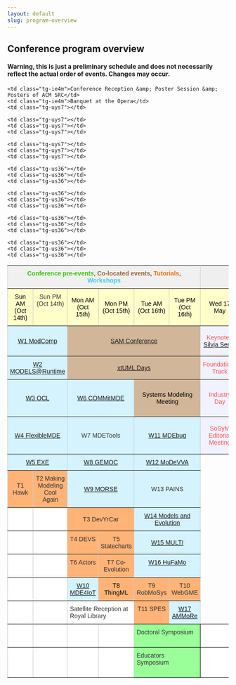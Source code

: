 ```yaml
---
layout: default
slug: program-overview
---
```

<div class="row">
 <div class="col-md-14" markdown="1">

## Conference program overview

#### Warning, this is just a preliminary schedule and does not necessarily reflect the actual order of events. Changes may occur. 

<style type="text/css">
.tg  {border-collapse:collapse;border-spacing:0;border-color:#ccc;}
.tg td{font-family:Arial, sans-serif;font-size:14px;padding:10px 5px;border-style:solid;border-width:1px;overflow:hidden;word-break:normal;border-color:#ccc;color:#333;background-color:#fff;}
.tg th{font-family:Arial, sans-serif;font-size:14px;font-weight:normal;padding:10px 5px;border-style:solid;border-width:1px;overflow:hidden;word-break:normal;border-color:#ccc;color:#333;background-color:#f0f0f0;}
.tg .tg-83il{background-color:#f1f2ff;border-color:inherit;text-align:center}
.tg .tg-n7co{background-color:#ffb377;color:#000000;border-color:inherit;text-align:center;vertical-align:top}
.tg .tg-5lzq{background-color:#fffdc8;border-color:inherit;text-align:center;vertical-align:top}
.tg .tg-nd5p{font-weight:bold;background-color:#efefef;color:#ff534e;border-color:inherit;text-align:center}
.tg .tg-ifhh{background-color:#9aff99;border-color:#000000;vertical-align:top}
.tg .tg-jxbq{background-color:#d2b69a;color:#000000;border-color:inherit;text-align:center}
.tg .tg-mply{background-color:#d5f3ff;border-color:inherit;text-align:center}
.tg .tg-c3ow{border-color:inherit;text-align:center;vertical-align:top}
.tg .tg-1fcj{color:#000000;border-color:inherit;text-align:center}
.tg .tg-uys7{border-color:inherit;text-align:center}
.tg .tg-us36{border-color:inherit;vertical-align:top}
.tg .tg-eh2d{background-color:#ffffff;border-color:inherit;vertical-align:top}
.tg .tg-5twz{background-color:#fffdc8;color:#000000;border-color:inherit;text-align:center}
.tg .tg-acm6{background-color:#d5f3ff;color:#333333;border-color:inherit;text-align:center}
.tg .tg-ie4m{background-color:#f1f2ff;color:#ff534e;border-color:inherit;text-align:center}
.tg .tg-ev52{background-color:#d2b69a;border-color:inherit;text-align:center}
.tg .tg-mnkh{background-color:#ffb377;color:#333333;border-color:inherit;text-align:center}
.tg .tg-r9d8{background-color:#ffb377;border-color:inherit;text-align:center;vertical-align:top}
.tg .tg-utq8{background-color:#ffffff;color:#333333;border-color:inherit;text-align:center}
.tg .tg-b28d{background-color:#ffb377;border-color:inherit;text-align:center}
.tg .tg-g9tr{background-color:#d5f3ff;border-color:inherit;text-align:center;vertical-align:top}

</style>
<table class="tg" id="fixedheight">
  <tr>
    <th class="tg-1fcj" colspan="6"><span style="font-weight:bold;color:rgb(50, 203, 0)">Conference pre-events</span>,  <span style="font-weight:bold;color:rgb(152, 101, 54)">Co-located events</span>, <span style="font-weight:bold;color:rgb(245, 107, 0)">Tutorials</span>, <span style="font-weight:bold;color:rgb(52, 205, 249)">Workshops</span></th>
    <th class="tg-nd5p" colspan="3">Main conference</th>
  </tr>
  <tr>
    <td class="tg-5twz">Sun AM (Oct 14th)</td>
    <td class="tg-5lzq">Sun PM (Oct 14th)</td>
    <td class="tg-5twz">Mon AM (Oct 15th)<br></td>
    <td class="tg-5twz">Mon PM (Oct 15th)</td>
    <td class="tg-5twz">Tue AM (Oct 16th)</td>
    <td class="tg-5twz">Tue PM (Oct 16th)</td>
    <td class="tg-5twz">Wed 17 May</td>
    <td class="tg-5twz">Thu 18 May</td>
    <td class="tg-5twz">Fri 19 May</td>
  </tr>
  <tr>
    <td class="tg-acm6" colspan="2"><a href="http://www.mrtc.mdh.se/ModComp18/">W1 ModComp</a></td>
    <td class="tg-jxbq" colspan="4"><a href="http://sdl-forum.org/Events/SAM2018/index.htm">SAM Conference</a></td>
    <td class="tg-ie4m">Keynote - <a href="https://modelsconf2018.github.io/program/keynotes/">Silvja Seres</a></td>
    <td class="tg-ie4m">Keynote - <a href="https://modelsconf2018.github.io/program/keynotes/">Matjin Wisse</a></td>
    <td class="tg-ie4m">Keynote - <a href="https://modelsconf2018.github.io/program/keynotes/">James R. Cordy</a></td>
  </tr>
  <tr>
    <td class="tg-acm6" colspan="2"><a href="http://st.inf.tu-dresden.de/MRT18/?site=cfp">W2 MODELS@Runtime</a></td>
    <td class="tg-ev52" colspan="4"><a href="https://xtuml.org/xtuml-days-2018-copenhagen/">xtUML Days</a></td>
    <td class="tg-ie4m">Foundations Track</td>
    <td class="tg-ie4m">Foundations Track<br></td>
    <td class="tg-ie4m">Foundations Track</td>
  </tr>
  <tr>
    <td class="tg-mply" colspan="2"><a href="https://oclworkshop.github.io/2018/cfp.html">W3 OCL</a></td>
    <td class="tg-mply" colspan="2"><a href="http://cs.gssi.it/commitmde2018/">W6 COMMitMDE</a></td>
        <td class="tg-jxbq" colspan="2">Systems Modeling Meeting</td>
    <td class="tg-ie4m">Industry Day</td>
    <td class="tg-ie4m">Practice and Innovation Track</td>
    <td class="tg-ie4m">Student Competition Awards</td>
  </tr>
  <tr>
    <td class="tg-acm6" colspan="2"><a href="http://www.di.univaq.it/flexmde/">W4 FlexibleMDE</a></td>
    <td class="tg-mply" colspan="2">W7 MDETools</td>
    <td class="tg-mply" colspan="2"><a href="https://msdl.uantwerpen.be/conferences/MDEbug/2018/">W11 MDEbug</a></td>
    <td class="tg-ie4m">SoSyM Editorial Meeting</td>
    <td class="tg-ie4m">ACM Student Research Competition</td>
    <td class="tg-ie4m"></td>
  </tr>
  <tr>
    <td class="tg-acm6" colspan="2"><a href="http://www.modelexecution.org/?page_id=2173">W5 EXE</a></td>
    <td class="tg-mply" colspan="2"><a href="http://gemoc.org/events/gemoc2018.html">W8 GEMOC</a></td>
    <td class="tg-mply" colspan="2"><a href="https://sites.google.com/site/modevva/home">W12 MoDeVVA</a></td>
    
    <td class="tg-ie4m">Conference Reception &amp; Poster Session &amp; Posters of ACM SRC</td>
    <td class="tg-ie4m">Banquet at the Opera</td>
    <td class="tg-uys7"></td>

  </tr>
  <tr>
    <td class="tg-mnkh">T1 Hawk</td>
    <td class="tg-r9d8">T2 Making Modeling <br>Cool Again</td>
    <td class="tg-mply" colspan="2"><a href="http://st.inf.tu-dresden.de/MORSE18/">W9 MORSE</a></td>
    <td class="tg-mply" colspan="2">W13 PAINS</td>
    
    <td class="tg-uys7"></td>
    <td class="tg-uys7"></td>
    <td class="tg-uys7"></td>
  </tr>
  <tr>
    <td class="tg-utq8"></td>
    <td class="tg-c3ow"></td>
    <td class="tg-b28d" colspan="2">T3 DevYrCar</td>
    <td class="tg-mply" colspan="2"><a href="http://www.models-and-evolution.com/2018/">W14 Models and Evolution</a></td>
    
    <td class="tg-uys7"></td>
    <td class="tg-uys7"></td>
    <td class="tg-uys7"></td>
  </tr>
  <tr>
    <td class="tg-c3ow"></td>
    <td class="tg-c3ow"></td>
    <td class="tg-r9d8">T4 DEVS</td>
    <td class="tg-r9d8">T5 Statecharts</td>
    <td class="tg-mply" colspan="2"><a href="https://www.wi-inf.uni-duisburg-essen.de/MULTI2018/">W15 MULTI</a></td>
    
    <td class="tg-us36"></td>
    <td class="tg-us36"></td>
    <td class="tg-us36"></td>
  </tr>
  <tr>
    <td class="tg-c3ow"></td>
    <td class="tg-c3ow"></td>
    <td class="tg-r9d8">T6 Actors</td>
    <td class="tg-r9d8">T7 Co-Evolution</td>
    <td class="tg-g9tr" colspan="2"><a href="https://hufamo.univ-lille.fr/">W16 HuFaMo</a></td>

    <td class="tg-us36"></td>
    <td class="tg-us36"></td>
    <td class="tg-us36"></td>
  </tr>
  <tr>
    <td class="tg-c3ow"></td>
    <td class="tg-c3ow"></td>
    <td class="tg-g9tr"><a href="http://www.mrtc.mdh.se/MDE4IoT/index.html">W10 MDE4IoT</a></td>
    <td class="tg-n7co">T8 ThingML</td>
        <td class="tg-r9d8">T9 RobMoSys</td>
    <td class="tg-r9d8">T10 WebGME</td>

    <td class="tg-us36"></td>
    <td class="tg-us36"></td>
    <td class="tg-us36"></td>
  </tr>
  <tr>
    <td class="tg-us36"></td>
    <td class="tg-us36"></td>
    <td class="tg-us36" colspan="2">Satellite Reception at Royal Library</td>
        <td class="tg-r9d8">T11 SPES</td>
    <td class="tg-g9tr"><a href="https://modelanalytics.wordpress.com/ammore18/">W17 AMMoRe</a></td>

    <td class="tg-us36"></td>
    <td class="tg-us36"></td>
    <td class="tg-us36"></td>
  </tr>
  <tr>
    <td class="tg-us36"></td>
    <td class="tg-us36"></td>
    <td class="tg-us36"></td>
    <td class="tg-us36"></td>
    <td class="tg-ifhh" colspan="2">Doctoral Symposium<br><br></td>
    <td class="tg-us36"></td>
    <td class="tg-us36"></td>
    <td class="tg-us36"></td>
  </tr>
  <tr>
    <td class="tg-us36"></td>
    <td class="tg-us36"></td>
    <td class="tg-us36"></td>
    <td class="tg-us36"></td>
    <td class="tg-ifhh" colspan="2">Educators Symposium<br><br></td>
    <td class="tg-us36"></td>
    <td class="tg-us36"></td>
    <td class="tg-us36"></td>
  </tr>

</table>

</div>
</div>
